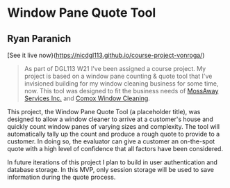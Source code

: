 # Window Pane Quote Tool

## Ryan Paranich

[See it live now}(https://nicdgl113.github.io/course-project-vonroga/)

> As part of DGL113 W21 I've been assigned a course project. My project is based on a window pane counting & quote tool that I've invisioned building for my window cleaning business for some time, now. This tool was designed to fit the business needs of [MossAway Services Inc.](https://www.mossaway.ca) and [Comox Window Cleaning](https://www.comoxwindowcleaning.com).

This project, the Window Pane Quote Tool (a placeholder title), was designed to allow a window cleaner to arrive at a customer's house and quickly count window panes of varying sizes and complexity. The tool will automatically tally up the count and produce a rough quote to provide to a customer. In doing so, the evaluator can give a customer an on-the-spot quote with a high level of confidence that all factors have been considered.

In future iterations of this project I plan to build in user authentication and database storage. In this MVP, only session storage will be used to save information during the quote process.
